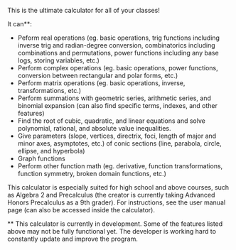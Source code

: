 This is the ultimate calculator for all of your classes!

It can**:
* Peform real operations (eg. basic operations, trig functions including inverse trig and radian-degree conversion, combinatorics including combinations and permutations, power functions including any base logs, storing variables, etc.)
* Perform complex operations (eg. basic operations, power functions, conversion between rectangular and polar forms, etc.)
* Perform matrix operations (eg. basic operations, inverse, transformations, etc.)
* Perform summations with geometric series, arithmetic series, and binomial expansion (can also find specific terms, indexes, and other features)
* Find the root of cubic, quadratic, and linear equations and solve polynomial, rational, and absolute value inequalities.
* Give parameters (slope, vertices, directrix, foci, length of major and minor axes, asymptotes, etc.) of conic sections (line, parabola, circle, ellipse, and hyperbola)
* Graph functions
* Perform other function math (eg. derivative, function transformations, function symmetry, broken domain functions, etc.)

This calculator is especially suited for high school and above courses, such as Algebra 2 and Precalculus (the creator is currently taking Advanced Honors Precalculus as a 9th grader). For instructions, see the user manual page (can also be accessed inside the calculator).





** This calculator is currently in development. Some of the features listed above may not be fully functional yet. The developer is working hard to constantly update and improve the program.
